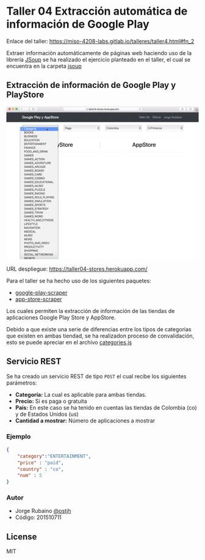 # Taller 04 Extracción automática de información de Google Play

Enlace del taller: https://miso-4208-labs.gitlab.io/talleres/taller4.html#fn_2

Extraer información automáticamente de páginas web haciendo uso de la librería [JSoup] se ha realizado el ejercicio planteado en el taller, 
el cual se encuentra en la carpeta [jsoup]


## Extracción de información de Google Play y PlayStore

![demo](https://github.com/jhrubiano10/Taller_04_MISO_4208_scraper_Stores/blob/master/gif_aplication.gif?raw=true)

URL despliegue: https://taller04-stores.herokuapp.com/


Para el taller se ha hecho uso de los siguientes paquetes:

* [google-play-scraper]
* [app-store-scraper]

Los cuales permiten la extracción de información de las tiendas de aplicaciones Google Play Store y AppStore.

Debido a que existe una serie de diferencias entre los tipos de categorías que existen en ambas tiendad, se ha realizadon proceso de convalidación, esto se puede apreciar en el archivo [categories.js]

## Servicio REST

Se ha creado un servicio REST de tipo ``POST`` el cual recibe los siguientes parámetros:

* **Categoría:** La cual es aplicable para ambas tiendas.
* **Precio:** Si es paga o gratuita
* **País:** En este caso se ha tenido en cuentas las tiendas de Colombia (co) y de Estados Unidos (us)
* **Cantidad a mostrar:** Número de aplicaciones a mostrar

### Ejemplo

```json
{
    "category":"ENTERTAINMENT", 
    "price" : "paid", 
    "country" : "co", 
    "num" : 5
}
```

### Autor
* Jorge Rubaino [@ostjh]
* Código: 201510711

License
----
MIT

[@ostjh]:https://twitter.com/ostjh
[JSoup]:https://jsoup.org/
[jsoup]:https://github.com/jhrubiano10/Taller_04_MISO_4208_scraper_Stores/tree/master/jsoup
[google-play-scraper]:https://github.com/facundoolano/google-play-scraper
[app-store-scraper]:https://github.com/facundoolano/app-store-scraper
[categories.js]:https://github.com/jhrubiano10/Taller_04_MISO_4208_scraper_Stores/blob/master/categories.js#L42


